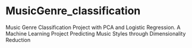 # MusicGenre_classification
Music Genre Classification Project with PCA and Logistic Regression. A Machine Learning Project Predicting Music Styles through Dimensionality Reduction
